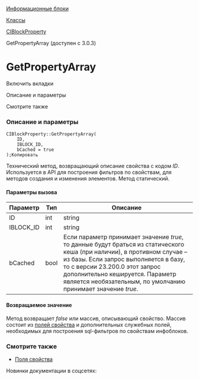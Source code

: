 [Информационные блоки](/api_help/iblock/index.php)

[Классы](/api_help/iblock/classes/index.php)

[CIBlockProperty](/api_help/iblock/classes/ciblockproperty/index.php)

GetPropertyArray (доступен с 3.0.3)

GetPropertyArray
================

Включить вкладки

Описание и параметры

Смотрите также

### Описание и параметры

```
CIBlockProperty::GetPropertyArray(
	ID,
	IBLOCK_ID, 
	bCached = true
);Копировать
```

Технический метод, возвращающий описание свойства с кодом *ID*. Используется в API для построения фильтров по свойствам, для методов создания и изменения элементов. Метод статический.

#### Параметры вызова

| Параметр | Тип | Описание |
| --- | --- | --- |
| ID | int|string | Идентификатор или символьный код требуемого свойства. |
| IBLOCK\_ID | int|string|array | Идентификатор или символьный код инфоблока, или же массив идентификаторов (или символьных кодов) инфоблоков, в которых присутствует свойство с заданным кодом. |
| bCached | bool | Если параметр принимает значение *true*, то данные будут браться из статического кеша (при наличии), в противном случае – из базы.   Если запрос выполняется в базу, то с версии 23.200.0 этот запрос дополнительно кешируется.   Параметр является необязательным, по умолчанию принимает значение *true*. |

#### Возвращаемое значение

Метод возвращает *false* или массив, описывающий свойство. Массив состоит из [полей свойства](/api_help/iblock/fields.php#fproperty) и дополнительных служебных полей, необходимых для построения sql-фильтров по свойствам инфоблоков.

### Смотрите также

* [Поля свойства](/api_help/iblock/fields.php#fproperty)

Новинки документации в соцсетях: